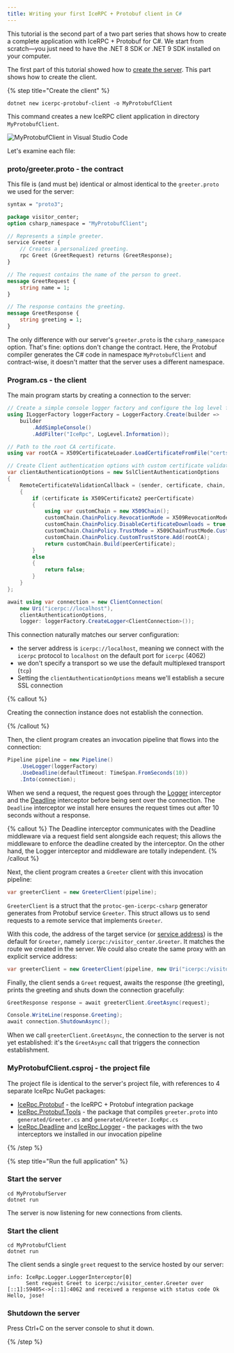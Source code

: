 ```yaml
---
title: Writing your first IceRPC + Protobuf client in C#
---
```


This tutorial is the second part of a two part series that shows how to create a
complete application with IceRPC + Protobuf for C#. We start from scratch—you just need to
have the .NET 8 SDK or .NET 9 SDK installed on your computer.

The first part of this tutorial showed how to [create the server]. This part shows how to
create the client.

{% step title="Create the client" %}

```shell
dotnet new icerpc-protobuf-client -o MyProtobufClient
```

This command creates a new IceRPC client application in directory `MyProtobufClient`.

![MyProtobufClient in Visual Studio Code](/images/MyProtobufClient.png)

Let's examine each file:

### proto/greeter.proto - the contract

This file is (and must be) identical or almost identical to the `greeter.proto`
we used for the server:

```proto
syntax = "proto3";

package visitor_center;
option csharp_namespace = "MyProtobufClient";

// Represents a simple greeter.
service Greeter {
    // Creates a personalized greeting.
    rpc Greet (GreetRequest) returns (GreetResponse);
}

// The request contains the name of the person to greet.
message GreetRequest {
    string name = 1;
}

// The response contains the greeting.
message GreetResponse {
    string greeting = 1;
}
```

The only difference with our server's `greeter.proto` is the `csharp_namespace`
option. That's fine: options don't change the contract. Here, the Protobuf
compiler generates the C# code in namespace `MyProtobufClient` and contract-wise, it
doesn't matter that the server uses a different namespace.

### Program.cs - the client

The main program starts by creating a connection to the server:

```csharp
// Create a simple console logger factory and configure the log level for category IceRpc.
using ILoggerFactory loggerFactory = LoggerFactory.Create(builder =>
    builder
        .AddSimpleConsole()
        .AddFilter("IceRpc", LogLevel.Information));

// Path to the root CA certificate.
using var rootCA = X509CertificateLoader.LoadCertificateFromFile("certs/cacert.der");

// Create Client authentication options with custom certificate validation.
var clientAuthenticationOptions = new SslClientAuthenticationOptions
{
    RemoteCertificateValidationCallback = (sender, certificate, chain, errors) =>
    {
        if (certificate is X509Certificate2 peerCertificate)
        {
            using var customChain = new X509Chain();
            customChain.ChainPolicy.RevocationMode = X509RevocationMode.NoCheck;
            customChain.ChainPolicy.DisableCertificateDownloads = true;
            customChain.ChainPolicy.TrustMode = X509ChainTrustMode.CustomRootTrust;
            customChain.ChainPolicy.CustomTrustStore.Add(rootCA);
            return customChain.Build(peerCertificate);
        }
        else
        {
            return false;
        }
    }
};

await using var connection = new ClientConnection(
    new Uri("icerpc://localhost"),
    clientAuthenticationOptions,
    logger: loggerFactory.CreateLogger<ClientConnection>());
```

This connection naturally matches our server configuration:

- the server address is `icerpc://localhost`, meaning we connect with the
  `icerpc` protocol to `localhost` on the default port for `icerpc` (4062)
- we don't specify a transport so we use the default multiplexed transport
  (`tcp`)
- Setting the `clientAuthenticationOptions` means we'll establish a secure
  SSL connection

{% callout %}

Creating the connection instance does not establish the connection.

{% /callout %}

Then, the client program creates an invocation pipeline that flows into the
connection:

```csharp
Pipeline pipeline = new Pipeline()
    .UseLogger(loggerFactory)
    .UseDeadline(defaultTimeout: TimeSpan.FromSeconds(10))
    .Into(connection);
```

When we send a request, the request goes through the [Logger] interceptor and
the [Deadline] interceptor before being sent over the connection. The `Deadline`
interceptor we install here ensures the request times out after 10 seconds
without a response.

{% callout %}
The Deadline interceptor communicates with the Deadline middleware via a request
field sent alongside each request; this allows the middleware to enforce the
deadline created by the interceptor. On the other hand, the Logger interceptor
and middleware are totally independent.
{% /callout %}

Next, the client program creates a `Greeter` client with this invocation
pipeline:

```csharp
var greeterClient = new GreeterClient(pipeline);
```

`GreeterClient` is a struct that the `protoc-gen-icerpc-csharp` generator generates
from Protobuf service `Greeter`. This struct allows us to send requests to a remote
service that implements `Greeter`.

With this code, the address of the target service (or
[service address][service-address]) is the default for `Greeter`, namely
`icerpc:/visitor_center.Greeter`. It matches the route we created in the server.
We could also create the same proxy with an explicit service address:

```csharp
var greeterClient = new GreeterClient(pipeline, new Uri("icerpc:/visitor_center.Greeter"));
```

Finally, the client sends a `Greet` request, awaits the response (the greeting),
prints the greeting and shuts down the connection gracefully:

```csharp
GreetResponse response = await greeterClient.GreetAsync(request);

Console.WriteLine(response.Greeting);
await connection.ShutdownAsync();
```

When we call `greeterClient.GreetAsync`, the connection to the server is not yet
established: it's the `GreetAsync` call that triggers the connection
establishment.

### MyProtobufClient.csproj - the project file

The project file is identical to the server's project file, with references to 4
separate IceRpc NuGet packages:

- [IceRpc.Protobuf] - the IceRPC + Protobuf integration package
- [IceRpc.Protobuf.Tools] - the package that compiles `greeter.proto` into
  `generated/Greeter.cs` and `generated/Greeter.IceRpc.cs`
- [IceRpc.Deadline] and [IceRpc.Logger] - the packages with the two interceptors
  we installed in our invocation pipeline

{% /step %}

{% step title="Run the full application" %}

### Start the server

```shell
cd MyProtobufServer
dotnet run
```

The server is now listening for new connections from clients.

### Start the client

```shell
cd MyProtobufClient
dotnet run
```

The client sends a single `greet` request to the service hosted by our server:

```
info: IceRpc.Logger.LoggerInterceptor[0]
      Sent request Greet to icerpc:/visitor_center.Greeter over [::1]:59405<->[::1]:4062 and received a response with status code Ok
Hello, jose!
```

### Shutdown the server

Press Ctrl+C on the server console to shut it down.

{% /step %}

[create the server]: server-tutorial
[Deadline]: csharp:IceRpc.Deadline
[IceRpc.Deadline]: https://www.nuget.org/packages/IceRpc.Deadline
[IceRpc.Logger]: https://www.nuget.org/packages/IceRpc.Logger
[IceRpc.Protobuf.Tools]: https://www.nuget.org/packages/IceRpc.Protobuf.Tools
[IceRpc.Protobuf]: https://www.nuget.org/packages/IceRpc.Protobuf
[Logger]: csharp:IceRpc.Logger
[service-address]: /icerpc/invocation/service-address
